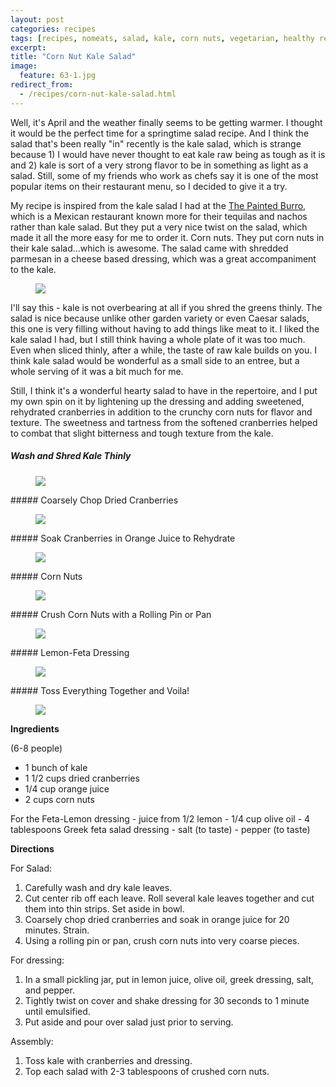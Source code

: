 ```yaml
---
layout: post
categories: recipes
tags: [recipes, nomeats, salad, kale, corn nuts, vegetarian, healthy recipes]
excerpt: 
title: "Corn Nut Kale Salad"
image:
  feature: 63-1.jpg
redirect_from: 
  - /recipes/corn-nut-kale-salad.html
---
```


Well, it's April and the weather finally seems to be getting warmer.  I thought it would be the perfect time for a springtime salad recipe.  And I think the salad that's been really "in" recently is the kale salad, which is strange because 1) I would have never thought to eat kale raw being as tough as it is and 2) kale is sort of a very strong flavor to be in something as light as a salad.  Still, some of my friends who work as chefs say it is one of the most popular items on their restaurant menu, so I decided to give it a try.

My recipe is inspired from the kale salad I had at the [The Painted Burro](http://thepaintedburro.com/), which is a Mexican restaurant known more for their tequilas and nachos rather than kale salad.   But they put a very nice twist on the salad, which made it all the more easy for me to order it.  Corn nuts.  They put corn nuts in their kale salad...which is awesome.  The salad came with shredded parmesan in a cheese based dressing, which was a great accompaniment to the kale.

<figure> <img src='/images/63-2a.JPG'> </figure>

I'll say this - kale is not overbearing at all if you shred the greens thinly.  The salad is nice because unlike other garden variety or even Caesar salads, this one is very filling without having to add things like meat to it.  I liked the kale salad I had, but I still think having a whole plate of it was too much.  Even when sliced thinly, after a while, the taste of raw kale builds on you.  I think kale salad would be wonderful as a small side to an entree, but a whole serving of it was a bit much for me.  

Still, I think it's a wonderful hearty salad to have in the repertoire, and I put my own spin on it by lightening up the dressing and adding sweetened, rehydrated cranberries in addition to the crunchy corn nuts for flavor and texture.  The sweetness and tartness from the softened cranberries helped to combat that slight bitterness and tough texture from the kale.

##### Wash and Shred Kale Thinly
<figure> <img src='/images/63-2.jpg'> </figure>
##### Coarsely Chop Dried Cranberries
<figure> <img src='/images/63-3.jpg'> </figure>
##### Soak Cranberries in Orange Juice to Rehydrate
<figure> <img src='/images/63-4.jpg'> </figure>
##### Corn Nuts
<figure> <img src='/images/63-5.jpg'> </figure>
##### Crush Corn Nuts with a Rolling Pin or Pan
<figure> <img src='/images/63-6.jpg'> </figure>
##### Lemon-Feta Dressing
<figure> <img src='/images/63-7.jpg'> </figure>
##### Toss Everything Together and Voila!
<figure> <img src='/images/63-8.jpg'> </figure>
<section class='recipe'>
<p><strong>Ingredients</strong></p>

<p>(6-8 people)</p>

<ul><li>1 bunch of kale</li><li>1 1/2 cups dried cranberries</li><li>1/4 cup orange juice</li><li>2 cups corn nuts</li></ul>

<p>For the Feta-Lemon dressing
- juice from 1/2 lemon
- 1/4 cup olive oil
- 4 tablespoons Greek feta salad dressing
- salt (to taste)
- pepper (to taste)</p>

<p><strong>Directions</strong></p>

<p>For Salad:</p>

<ol><li>Carefully wash and dry kale leaves.</li><li>Cut center rib off each leave.  Roll several kale leaves together and cut them into thin strips.  Set aside in bowl.</li><li>Coarsely chop dried cranberries and soak in orange juice for 20 minutes.  Strain.</li><li>Using a rolling pin or pan, crush corn nuts into very coarse pieces.</li></ol>

<p>For dressing:</p>

<ol><li>In a small pickling jar, put in lemon juice, olive oil, greek dressing, salt, and pepper.</li><li>Tightly twist on cover and shake dressing for 30 seconds to 1 minute until emulsified.  </li><li>Put aside and pour over salad just prior to serving.</li></ol>

<p>Assembly:</p>

<ol><li>Toss kale with cranberries and dressing.</li><li>Top each salad with 2-3 tablespoons of crushed corn nuts.</li></ol></section>